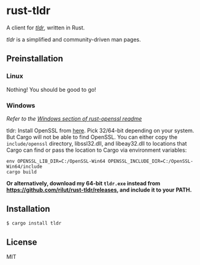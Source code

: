 # rust-tldr

A client for [*tldr*](http://tldr-pages.github.io/), written in Rust.

*tldr* is a simplified and community-driven man pages.

## Preinstallation

### Linux

Nothing! You should be good to go!

### Windows

*Refer to the [Windows section of rust-openssl readme](https://github.com/sfackler/rust-openssl#windows)*

tldr: Install OpenSSL from [here](http://slproweb.com/products/Win32OpenSSL.html). Pick 32/64-bit depending on your system. But Cargo will not be able to find OpenSSL. You can either copy the `include/openssl` directory, libssl32.dll, and libeay32.dll to locations that Cargo can find or pass the location to Cargo via environment variables:

    env OPENSSL_LIB_DIR=C:/OpenSSL-Win64 OPENSSL_INCLUDE_DIR=C:/OpenSSL-Win64/include
    cargo build

**Or alternatively, download my 64-bit `tldr.exe` instead from https://github.com/rilut/rust-tldr/releases, and include it to your PATH.**

## Installation

```sh
$ cargo install tldr
```

## License 

MIT
